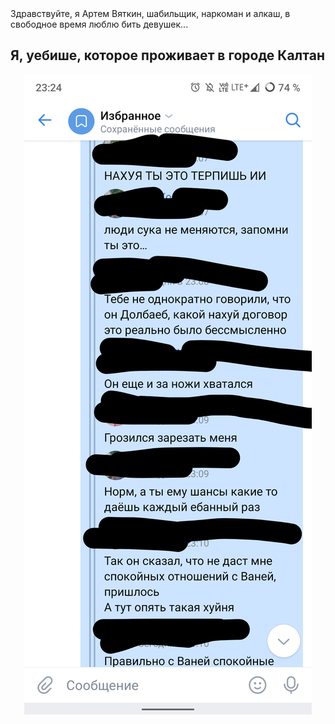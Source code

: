 
<html lang="ru"
<h3> Здравствуйте, я Артем Вяткин, шабильщик, наркоман и алкаш, в свободное время люблю бить девушек...</h3>
<h2> Я, уебише, которое проживает в городе Калтан</h2>
<p align = "center"> <img src="ss/IMG_20210720_010222.jpg" alt="huesos1"/></p>
